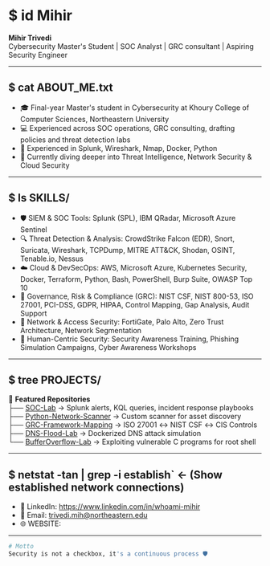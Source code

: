 # $ id Mihir
**Mihir Trivedi**  
Cybersecurity Master's Student | SOC Analyst | GRC consultant | Aspiring Security Engineer  

---

## $ cat ABOUT_ME.txt  
- 🎓 Final-year Master's student in Cybersecurity at Khoury College of Computer Sciences, Northeastern University  
- 💻 Experienced across SOC operations, GRC consulting, drafting policies and threat detection labs  
- 🔐 Experienced in Splunk, Wireshark, Nmap, Docker, Python    
- 🌱 Currently diving deeper into Threat Intelligence, Network Security & Cloud Security  

---

## $ ls SKILLS/  

- 🛡️ SIEM & SOC Tools: Splunk (SPL), IBM QRadar, Microsoft Azure Sentinel  
- 🔍 Threat Detection & Analysis: CrowdStrike Falcon (EDR), Snort, Suricata, Wireshark, TCPDump, MITRE ATT&CK, Shodan, OSINT, Tenable.io, Nessus  
- ☁️ Cloud & DevSecOps: AWS, Microsoft Azure, Kubernetes Security, Docker, Terraform, Python, Bash, PowerShell, Burp Suite, OWASP Top 10  
- 🏢 Governance, Risk & Compliance (GRC): NIST CSF, NIST 800-53, ISO 27001, PCI-DSS, GDPR, HIPAA, Control Mapping, Gap Analysis, Audit Support  
- 🔐 Network & Access Security: FortiGate, Palo Alto, Zero Trust Architecture, Network Segmentation  
- 🧠 Human-Centric Security: Security Awareness Training, Phishing Simulation Campaigns, Cyber Awareness Workshops

---

## $ tree PROJECTS/  
📂 **Featured Repositories**  
├── [SOC-Lab](#) → Splunk alerts, KQL queries, incident response playbooks  
├── [Python-Network-Scanner](#) → Custom scanner for asset discovery  
├── [GRC-Framework-Mapping](#) → ISO 27001 ↔ NIST CSF ↔ CIS Controls  
├── [DNS-Flood-Lab](#) → Dockerized DNS attack simulation  
└── [BufferOverflow-Lab](#) → Exploiting vulnerable C programs for root shell  
 
---

## $ netstat -tan | grep -i establish` <- (Show established network connections)  
- 🔗 LinkedIn: https://www.linkedin.com/in/whoami-mihir
- 📧 Email: trivedi.mih@northeastern.edu  
- 🌐 WEBSITE: 

---

```bash
# Motto
Security is not a checkbox, it's a continuous process 🛡️
